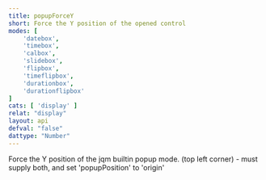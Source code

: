 ```yaml
---
title: popupForceY
short: Force the Y position of the opened control
modes: [
	'datebox',
	'timebox',
	'calbox',
	'slidebox',
	'flipbox',
	'timeflipbox',
	'durationbox',
	'durationflipbox'
]
cats: [ 'display' ]
relat: "display"
layout: api
defval: "false"
dattype: "Number"
---
```


Force the Y position of the jqm builtin popup mode. (top left corner) - must supply both, and set 'popupPosition' to 'origin'
